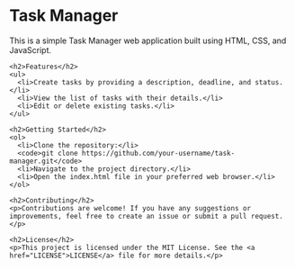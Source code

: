 
<html>

<body>
  <div class="container">
    <h1>Task Manager</h1>
    <p>This is a simple Task Manager web application built using HTML, CSS, and JavaScript.</p>
    
    <h2>Features</h2>
    <ul>
      <li>Create tasks by providing a description, deadline, and status.</li>
      <li>View the list of tasks with their details.</li>
      <li>Edit or delete existing tasks.</li>
    </ul>
    
    <h2>Getting Started</h2>
    <ol>
      <li>Clone the repository:</li>
      <code>git clone https://github.com/your-username/task-manager.git</code>
      <li>Navigate to the project directory.</li>
      <li>Open the index.html file in your preferred web browser.</li>
    </ol>
    
    <h2>Contributing</h2>
    <p>Contributions are welcome! If you have any suggestions or improvements, feel free to create an issue or submit a pull request.</p>
    
    <h2>License</h2>
    <p>This project is licensed under the MIT License. See the <a href="LICENSE">LICENSE</a> file for more details.</p>
  </div>
</body>
</html>
